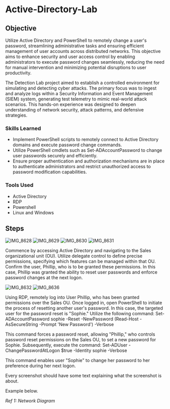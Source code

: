 # Active-Directory-Lab


## Objective
Utilize Active Directory and PowerShell to remotely change a user's password, streamlining administrative tasks and ensuring efficient management of user accounts across distributed networks. This objective aims to enhance security and user access control by enabling administrators to execute password changes seamlessly, reducing the need for manual intervention and minimizing potential disruptions to user productivity.


The Detection Lab project aimed to establish a controlled environment for simulating and detecting cyber attacks. The primary focus was to ingest and analyze logs within a Security Information and Event Management (SIEM) system, generating test telemetry to mimic real-world attack scenarios. This hands-on experience was designed to deepen understanding of network security, attack patterns, and defensive strategies.

### Skills Learned

- Implement PowerShell scripts to remotely connect to Active Directory domains and execute password change commands.
- Utilize PowerShell cmdlets such as Set-ADAccountPassword to change user passwords securely and efficiently.
- Ensure proper authentication and authorization mechanisms are in place to authenticate administrators and restrict unauthorized access to password modification capabilities.


### Tools Used

- Active Directory
- RDP
- Powershell
- Linux and Windows



## Steps
![IMG_8628](https://github.com/Cyberz189/Active-Directory-Lab/assets/163569052/19f275eb-d456-4438-a234-dd7dabb07780)
![IMG_8629](https://github.com/Cyberz189/Active-Directory-Lab/assets/163569052/8bd81db9-2a15-407f-8694-a19f97113bc2)
![IMG_8630](https://github.com/Cyberz189/Active-Directory-Lab/assets/163569052/77a8517e-4017-4f68-bb29-7913555ea446)
![IMG_8631](https://github.com/Cyberz189/Active-Directory-Lab/assets/163569052/a48efdb9-8d1b-4102-b347-f04d3318b6fb)


Commence by accessing Active Directory and navigating to the Sales organizational unit (OU). Utilize delegate control to define precise permissions, specifying which features can be managed within that OU. Confirm the user, Phillip, who is to be granted these permissions. In this case, Phillip was granted the ability to reset user passwords and enforce password changes at the next logon.

![IMG_8632](https://github.com/Cyberz189/Active-Directory-Lab/assets/163569052/1be5d255-23f6-483e-8792-ef761be3d1c9)
![IMG_8636](https://github.com/Cyberz189/Active-Directory-Lab/assets/163569052/2fb8f6fe-3e4f-487f-9b10-c7338058defd)


Using RDP, remotely log into User Phillip, who has been granted permissions over the Sales OU. Once logged in, open PowerShell to initiate the process of resetting another user's password. In this case, the targeted user for the password reset is "Sophie." Utilize the following command: Set-ADAccountPassword sophie -Reset -NewPassword (Read-Host -AsSecureString -Prompt 'New Password') -Verbose

This command forces a password reset, allowing "Phillip," who controls password reset permissions on the Sales OU, to set a new password for Sophie. Subsequently, execute the command: Set-ADUser -ChangePasswordAtLogon $true -Identity sophie -Verbose

This command enables user "Sophie" to change her password to her preference during her next logon.



Every screenshot should have some text explaining what the screenshot is about.

Example below.

*Ref 1: Network Diagram*
